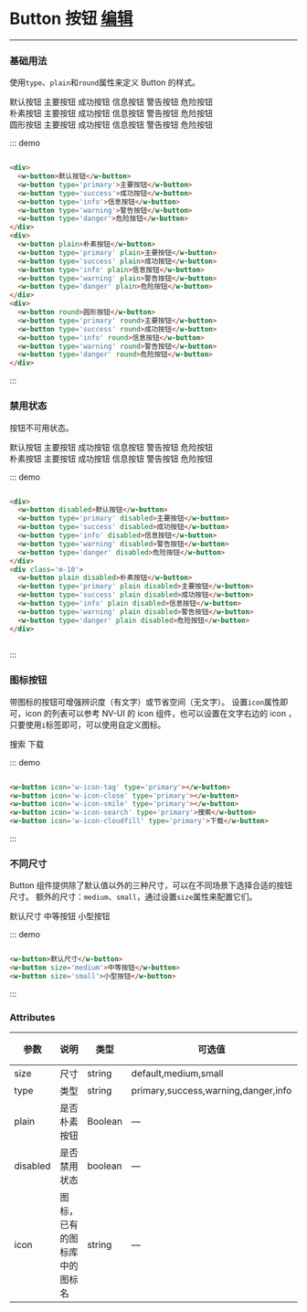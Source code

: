 # Button 按钮  <a href='#/update?name=button'>编辑</a>
----
### 基础用法
使用```type```、```plain```和```round```属性来定义 Button 的样式。

<div class='demo-block'>
  <div>
    <w-button>默认按钮</w-button>
    <w-button type='primary'>主要按钮</w-button>
    <w-button type='success'>成功按钮</w-button>
    <w-button type='info'>信息按钮</w-button>
    <w-button type='warning'>警告按钮</w-button>
    <w-button type='danger'>危险按钮</w-button>
  </div>
  <div class='m-10'>
    <w-button plain>朴素按钮</w-button>
    <w-button type='primary' plain>主要按钮</w-button>
    <w-button type='success' plain>成功按钮</w-button>
    <w-button type='info' plain>信息按钮</w-button>
    <w-button type='warning' plain>警告按钮</w-button>
    <w-button type='danger' plain>危险按钮</w-button>
  </div>
  <div class='m-10'>
    <w-button round>圆形按钮</w-button>
    <w-button type='primary' round>主要按钮</w-button>
    <w-button type='success' round>成功按钮</w-button>
    <w-button type='info' round>信息按钮</w-button>
    <w-button type='warning' round>警告按钮</w-button>
    <w-button type='danger' round>危险按钮</w-button>
  </div>
</div>

::: demo
```html

<div>
  <w-button>默认按钮</w-button>
  <w-button type='primary'>主要按钮</w-button>
  <w-button type='success'>成功按钮</w-button>
  <w-button type='info'>信息按钮</w-button>
  <w-button type='warning'>警告按钮</w-button>
  <w-button type='danger'>危险按钮</w-button>
</div>
<div>
  <w-button plain>朴素按钮</w-button>
  <w-button type='primary' plain>主要按钮</w-button>
  <w-button type='success' plain>成功按钮</w-button>
  <w-button type='info' plain>信息按钮</w-button>
  <w-button type='warning' plain>警告按钮</w-button>
  <w-button type='danger' plain>危险按钮</w-button>
</div>
<div>
  <w-button round>圆形按钮</w-button>
  <w-button type='primary' round>主要按钮</w-button>
  <w-button type='success' round>成功按钮</w-button>
  <w-button type='info' round>信息按钮</w-button>
  <w-button type='warning' round>警告按钮</w-button>
  <w-button type='danger' round>危险按钮</w-button>
</div>

```
:::

### 禁用状态

按钮不可用状态。

<div class='demo-block'>
  <div>
    <w-button disabled>默认按钮</w-button>
    <w-button type='primary' disabled>主要按钮</w-button>
    <w-button type='success' disabled>成功按钮</w-button>
    <w-button type='info' disabled>信息按钮</w-button>
    <w-button type='warning' disabled>警告按钮</w-button>
    <w-button type='danger' disabled>危险按钮</w-button>
  </div>
  <div class='m-10'>
    <w-button plain disabled>朴素按钮</w-button>
    <w-button type='primary' plain disabled>主要按钮</w-button>
    <w-button type='success' plain disabled>成功按钮</w-button>
    <w-button type='info' plain disabled>信息按钮</w-button>
    <w-button type='warning' plain disabled>警告按钮</w-button>
    <w-button type='danger' plain disabled>危险按钮</w-button>
  </div>
</div>

::: demo
```html

<div>
  <w-button disabled>默认按钮</w-button>
  <w-button type='primary' disabled>主要按钮</w-button>
  <w-button type='success' disabled>成功按钮</w-button>
  <w-button type='info' disabled>信息按钮</w-button>
  <w-button type='warning' disabled>警告按钮</w-button>
  <w-button type='danger' disabled>危险按钮</w-button>
</div>
<div class='m-10'>
  <w-button plain disabled>朴素按钮</w-button>
  <w-button type='primary' plain disabled>主要按钮</w-button>
  <w-button type='success' plain disabled>成功按钮</w-button>
  <w-button type='info' plain disabled>信息按钮</w-button>
  <w-button type='warning' plain disabled>警告按钮</w-button>
  <w-button type='danger' plain disabled>危险按钮</w-button>
</div>
  
```
:::

### 图标按钮
带图标的按钮可增强辨识度（有文字）或节省空间（无文字）。
设置```icon```属性即可，icon 的列表可以参考 NV-UI 的 icon 组件，也可以设置在文字右边的 icon ，只要使用```i```标签即可，可以使用自定义图标。
<div class='demo-block'>
  <w-button icon='w-icon-tag' type='primary'></w-button>
  <w-button icon='w-icon-close' type='primary'></w-button>
  <w-button icon='w-icon-smile' type='primary'></w-button>
  <w-button icon='w-icon-search' type='primary'>搜索</w-button>
  <w-button icon='w-icon-cloudfill' type='primary'>下载</w-button>
</div>

::: demo
```html

<w-button icon='w-icon-tag' type='primary'></w-button>
<w-button icon='w-icon-close' type='primary'></w-button>
<w-button icon='w-icon-smile' type='primary'></w-button>
<w-button icon='w-icon-search' type='primary'>搜索</w-button>
<w-button icon='w-icon-cloudfill' type='primary'>下载</w-button>

```
:::


### 不同尺寸

Button 组件提供除了默认值以外的三种尺寸，可以在不同场景下选择合适的按钮尺寸。
额外的尺寸：```medium```、```small```，通过设置```size```属性来配置它们。
<div class='demo-block'>
  <w-button>默认尺寸</w-button>
  <w-button size='medium'>中等按钮</w-button>
  <w-button size='small'>小型按钮</w-button>
</div>

::: demo
```html

<w-button>默认尺寸</w-button>
<w-button size='medium'>中等按钮</w-button>
<w-button size='small'>小型按钮</w-button>

```
:::

### Attributes
| 参数      | 说明    | 类型      | 可选值       | 默认值   |
|---------- |-------- |---------- |-------------  |-------- |
| size     | 尺寸   | string  |   default,medium,small            |    —     |
| type     | 类型   | string    |   primary,success,warning,danger,info |     —    |
| plain     | 是否朴素按钮   | Boolean    | — | false   |
| disabled  | 是否禁用状态    | boolean   | —   | false   |
| icon  | 图标，已有的图标库中的图标名 | string   |  —  |  —  |
